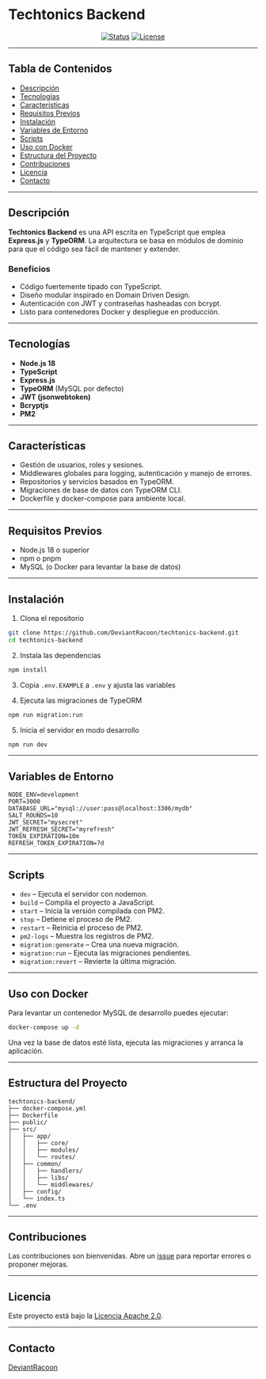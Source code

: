 # Techtonics Backend

<div align="center">

[![Status](https://img.shields.io/badge/status-active-success.svg)]()
[![License](https://img.shields.io/badge/license-Apache_2.0-blue.svg)](/LICENSE)

</div>

---

## Tabla de Contenidos
- [Descripción](#descripción)
- [Tecnologías](#tecnologías)
- [Características](#características)
- [Requisitos Previos](#requisitos-previos)
- [Instalación](#instalación)
- [Variables de Entorno](#variables-de-entorno)
- [Scripts](#scripts)
- [Uso con Docker](#uso-con-docker)
- [Estructura del Proyecto](#estructura-del-proyecto)
- [Contribuciones](#contribuciones)
- [Licencia](#licencia)
- [Contacto](#contacto)

---

## Descripción

**Techtonics Backend** es una API escrita en TypeScript que emplea **Express.js** y **TypeORM**. La arquitectura se basa en módulos de dominio para que el código sea fácil de mantener y extender.

### Beneficios

- Código fuertemente tipado con TypeScript.
- Diseño modular inspirado en Domain Driven Design.
- Autenticación con JWT y contraseñas hasheadas con bcrypt.
- Listo para contenedores Docker y despliegue en producción.

---

## Tecnologías

- **Node.js 18**
- **TypeScript**
- **Express.js**
- **TypeORM** (MySQL por defecto)
- **JWT (jsonwebtoken)**
- **Bcryptjs**
- **PM2**

---

## Características

- Gestión de usuarios, roles y sesiones.
- Middlewares globales para logging, autenticación y manejo de errores.
- Repositorios y servicios basados en TypeORM.
- Migraciones de base de datos con TypeORM CLI.
- Dockerfile y docker-compose para ambiente local.

---

## Requisitos Previos

- Node.js 18 o superior
- npm o pnpm
- MySQL (o Docker para levantar la base de datos)

---

## Instalación

1. Clona el repositorio

```bash
git clone https://github.com/DeviantRacoon/techtonics-backend.git
cd techtonics-backend
```

2. Instala las dependencias

```bash
npm install
```

3. Copia `.env.EXAMPLE` a `.env` y ajusta las variables

4. Ejecuta las migraciones de TypeORM

```bash
npm run migration:run
```

5. Inicia el servidor en modo desarrollo

```bash
npm run dev
```

---

## Variables de Entorno

```env
NODE_ENV=development
PORT=3000
DATABASE_URL="mysql://user:pass@localhost:3306/mydb"
SALT_ROUNDS=10
JWT_SECRET="mysecret"
JWT_REFRESH_SECRET="myrefresh"
TOKEN_EXPIRATION=10m
REFRESH_TOKEN_EXPIRATION=7d
```

---

## Scripts

- `dev` – Ejecuta el servidor con nodemon.
- `build` – Compila el proyecto a JavaScript.
- `start` – Inicia la versión compilada con PM2.
- `stop` – Detiene el proceso de PM2.
- `restart` – Reinicia el proceso de PM2.
- `pm2-logs` – Muestra los registros de PM2.
- `migration:generate` – Crea una nueva migración.
- `migration:run` – Ejecuta las migraciones pendientes.
- `migration:revert` – Revierte la última migración.

---

## Uso con Docker

Para levantar un contenedor MySQL de desarrollo puedes ejecutar:

```bash
docker-compose up -d
```

Una vez la base de datos esté lista, ejecuta las migraciones y arranca la aplicación.

---

## Estructura del Proyecto

```
techtonics-backend/
├── docker-compose.yml
├── Dockerfile
├── public/
├── src/
│   ├── app/
│   │   ├── core/
│   │   ├── modules/
│   │   └── routes/
│   ├── common/
│   │   ├── handlers/
│   │   ├── libs/
│   │   └── middlewares/
│   ├── config/
│   └── index.ts
└── .env
```

---

## Contribuciones

Las contribuciones son bienvenidas. Abre un [issue](https://github.com/DeviantRacoon/techtonics-backend/issues) para reportar errores o proponer mejoras.

---

## Licencia

Este proyecto está bajo la [Licencia Apache 2.0](LICENSE).

---

## Contacto

[DeviantRacoon](https://github.com/DeviantRacoon)
